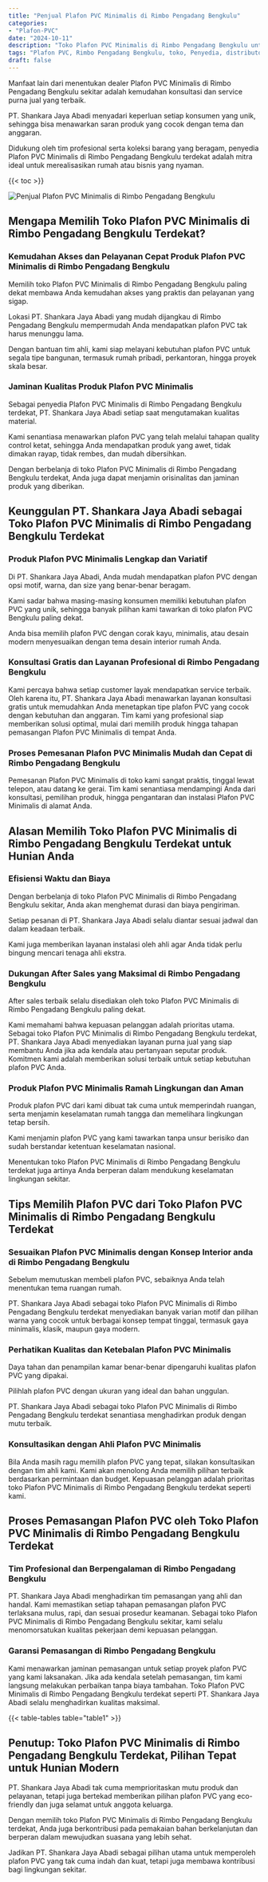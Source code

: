 ```yaml
---
title: "Penjual Plafon PVC Minimalis di Rimbo Pengadang Bengkulu"
categories: 
- "Plafon-PVC"
date: "2024-10-11"
description: "Toko Plafon PVC Minimalis di Rimbo Pengadang Bengkulu untuk rumah, office, serta gerai. Produk terbaik, pilihan motif, warna modern, beserta jasa pemasangan dikerjakan oleh tim berpengalaman dan kepastian resmi!|Servis penyediaan Plafon PVC Minimalis di Rimbo Pengadang Bengkulu untuk kebutuhan rumah, perkantoran, atau toko, beserta material terbaik dan instalasi oleh tenaga ahli berpengalaman serta garansi resmi.|Solusi Plafon PVC Minimalis di Rimbo Pengadang Bengkulu yang andal bagi tempat tinggal, kantor, dan toko, dengan plafon terbaik dan pemasangan oleh tenaga ahli berpengalaman serta jaminan resmi.|Penjualan Plafon PVC Minimalis di Rimbo Pengadang Bengkulu bagi rumah, office, serta gerai, dengan plafon terbaik dan penempatan oleh teknisi berpengalaman, dilengkapi beserta kepastian resmi.}"
tags: "Plafon PVC, Rimbo Pengadang Bengkulu, toko, Penyedia, distributor"
draft: false
---
```


Manfaat lain dari menentukan dealer Plafon PVC Minimalis di Rimbo Pengadang Bengkulu sekitar adalah kemudahan konsultasi dan service purna jual yang terbaik.

PT. Shankara Jaya Abadi menyadari keperluan setiap konsumen yang unik, sehingga bisa menawarkan saran produk yang cocok dengan tema dan anggaran.

Didukung oleh tim profesional serta koleksi barang yang beragam, penyedia Plafon PVC Minimalis di Rimbo Pengadang Bengkulu terdekat adalah mitra ideal untuk merealisasikan rumah atau bisnis yang nyaman.

{{< toc >}}

![Penjual Plafon PVC Minimalis di Rimbo Pengadang Bengkulu](/images/Plafon-PVC/Penjual-Plafon-PVC-Minimalis-di-Rimbo-Pengadang-Bengkulu.png)


## Mengapa Memilih Toko Plafon PVC Minimalis di Rimbo Pengadang Bengkulu Terdekat?

### Kemudahan Akses dan Pelayanan Cepat Produk Plafon PVC Minimalis di Rimbo Pengadang Bengkulu

Memilih toko Plafon PVC Minimalis di Rimbo Pengadang Bengkulu paling dekat membawa Anda kemudahan akses yang praktis dan pelayanan yang sigap.

Lokasi PT. Shankara Jaya Abadi yang mudah dijangkau di Rimbo Pengadang Bengkulu mempermudah Anda mendapatkan plafon PVC tak harus menunggu lama.

Dengan bantuan tim ahli, kami siap melayani kebutuhan plafon PVC untuk segala tipe bangunan, termasuk rumah pribadi, perkantoran, hingga proyek skala besar.

### Jaminan Kualitas Produk Plafon PVC Minimalis

Sebagai penyedia Plafon PVC Minimalis di Rimbo Pengadang Bengkulu terdekat, PT. Shankara Jaya Abadi setiap saat mengutamakan kualitas material.

Kami senantiasa menawarkan plafon PVC yang telah melalui tahapan quality control ketat, sehingga Anda mendapatkan produk yang awet, tidak dimakan rayap, tidak rembes, dan mudah dibersihkan.

Dengan berbelanja di toko Plafon PVC Minimalis di Rimbo Pengadang Bengkulu terdekat, Anda juga dapat menjamin orisinalitas dan jaminan produk yang diberikan.

## Keunggulan PT. Shankara Jaya Abadi sebagai Toko Plafon PVC Minimalis di Rimbo Pengadang Bengkulu Terdekat

### Produk Plafon PVC Minimalis Lengkap dan Variatif

Di PT. Shankara Jaya Abadi, Anda mudah mendapatkan plafon PVC dengan opsi motif, warna, dan size yang benar-benar beragam.

Kami sadar bahwa masing-masing konsumen memiliki kebutuhan plafon PVC yang unik, sehingga banyak pilihan kami tawarkan di toko plafon PVC Bengkulu paling dekat.

Anda bisa memilih plafon PVC dengan corak kayu, minimalis, atau desain modern menyesuaikan dengan tema desain interior rumah Anda.

### Konsultasi Gratis dan Layanan Profesional di Rimbo Pengadang Bengkulu

Kami percaya bahwa setiap customer layak mendapatkan service terbaik. Oleh karena itu, PT. Shankara Jaya Abadi menawarkan layanan konsultasi gratis untuk memudahkan Anda menetapkan tipe plafon PVC yang cocok dengan kebutuhan dan anggaran. Tim kami yang profesional siap memberikan solusi optimal, mulai dari memilih produk hingga tahapan pemasangan Plafon PVC Minimalis di tempat Anda.

### Proses Pemesanan Plafon PVC Minimalis Mudah dan Cepat di Rimbo Pengadang Bengkulu

Pemesanan Plafon PVC Minimalis di toko kami sangat praktis, tinggal lewat telepon, atau datang ke gerai. Tim kami senantiasa mendampingi Anda dari konsultasi, pemilihan produk, hingga pengantaran dan instalasi Plafon PVC Minimalis di alamat Anda.

## Alasan Memilih Toko Plafon PVC Minimalis di Rimbo Pengadang Bengkulu Terdekat untuk Hunian Anda

### Efisiensi Waktu dan Biaya

Dengan berbelanja di toko Plafon PVC Minimalis di Rimbo Pengadang Bengkulu sekitar, Anda akan menghemat durasi dan biaya pengiriman.

Setiap pesanan di PT. Shankara Jaya Abadi selalu diantar sesuai jadwal dan dalam keadaan terbaik.

Kami juga memberikan layanan instalasi oleh ahli agar Anda tidak perlu bingung mencari tenaga ahli ekstra.

### Dukungan After Sales yang Maksimal di Rimbo Pengadang Bengkulu

After sales terbaik selalu disediakan oleh toko Plafon PVC Minimalis di Rimbo Pengadang Bengkulu paling dekat.

Kami memahami bahwa kepuasan pelanggan adalah prioritas utama. Sebagai toko Plafon PVC Minimalis di Rimbo Pengadang Bengkulu terdekat, PT. Shankara Jaya Abadi menyediakan layanan purna jual yang siap membantu Anda jika ada kendala atau pertanyaan seputar produk. Komitmen kami adalah memberikan solusi terbaik untuk setiap kebutuhan plafon PVC Anda.

### Produk Plafon PVC Minimalis Ramah Lingkungan dan Aman

Produk plafon PVC dari kami dibuat tak cuma untuk memperindah ruangan, serta menjamin keselamatan rumah tangga dan memelihara lingkungan tetap bersih.

Kami menjamin plafon PVC yang kami tawarkan tanpa unsur berisiko dan sudah berstandar ketentuan keselamatan nasional.

Menentukan toko Plafon PVC Minimalis di Rimbo Pengadang Bengkulu terdekat juga artinya Anda berperan dalam mendukung keselamatan lingkungan sekitar.

## Tips Memilih Plafon PVC dari Toko Plafon PVC Minimalis di Rimbo Pengadang Bengkulu Terdekat

### Sesuaikan Plafon PVC Minimalis dengan Konsep Interior anda di Rimbo Pengadang Bengkulu

Sebelum memutuskan membeli plafon PVC, sebaiknya Anda telah menentukan tema ruangan rumah.

PT. Shankara Jaya Abadi sebagai toko Plafon PVC Minimalis di Rimbo Pengadang Bengkulu terdekat menyediakan banyak varian motif dan pilihan warna yang cocok untuk berbagai konsep tempat tinggal, termasuk gaya minimalis, klasik, maupun gaya modern.

### Perhatikan Kualitas dan Ketebalan Plafon PVC Minimalis

Daya tahan dan penampilan kamar benar-benar dipengaruhi kualitas plafon PVC yang dipakai.

Pilihlah plafon PVC dengan ukuran yang ideal dan bahan unggulan.

PT. Shankara Jaya Abadi sebagai toko Plafon PVC Minimalis di Rimbo Pengadang Bengkulu terdekat senantiasa menghadirkan produk dengan mutu terbaik.

### Konsultasikan dengan Ahli Plafon PVC Minimalis

Bila Anda masih ragu memilih plafon PVC yang tepat, silakan konsultasikan dengan tim ahli kami. Kami akan menolong Anda memilih pilihan terbaik berdasarkan permintaan dan budget. Kepuasan pelanggan adalah prioritas toko Plafon PVC Minimalis di Rimbo Pengadang Bengkulu terdekat seperti kami.

## Proses Pemasangan Plafon PVC oleh Toko Plafon PVC Minimalis di Rimbo Pengadang Bengkulu Terdekat

### Tim Profesional dan Berpengalaman di Rimbo Pengadang Bengkulu

PT. Shankara Jaya Abadi menghadirkan tim pemasangan yang ahli dan handal. Kami memastikan setiap tahapan pemasangan plafon PVC terlaksana mulus, rapi, dan sesuai prosedur keamanan. Sebagai toko Plafon PVC Minimalis di Rimbo Pengadang Bengkulu sekitar, kami selalu menomorsatukan kualitas pekerjaan demi kepuasan pelanggan.

### Garansi Pemasangan di Rimbo Pengadang Bengkulu

Kami menawarkan jaminan pemasangan untuk setiap proyek plafon PVC yang kami laksanakan. Jika ada kendala setelah pemasangan, tim kami langsung melakukan perbaikan tanpa biaya tambahan. Toko Plafon PVC Minimalis di Rimbo Pengadang Bengkulu terdekat seperti PT. Shankara Jaya Abadi selalu menghadirkan kualitas maksimal.

{{< table-tables table="table1" >}}

## Penutup: Toko Plafon PVC Minimalis di Rimbo Pengadang Bengkulu Terdekat, Pilihan Tepat untuk Hunian Modern

PT. Shankara Jaya Abadi tak cuma memprioritaskan mutu produk dan pelayanan, tetapi juga bertekad memberikan pilihan plafon PVC yang eco-friendly dan juga selamat untuk anggota keluarga.

Dengan memilih toko Plafon PVC Minimalis di Rimbo Pengadang Bengkulu terdekat, Anda juga berkontribusi pada pemakaian bahan berkelanjutan dan berperan dalam mewujudkan suasana yang lebih sehat.

Jadikan PT. Shankara Jaya Abadi sebagai pilihan utama untuk memperoleh plafon PVC yang tak cuma indah dan kuat, tetapi juga membawa kontribusi bagi lingkungan sekitar.